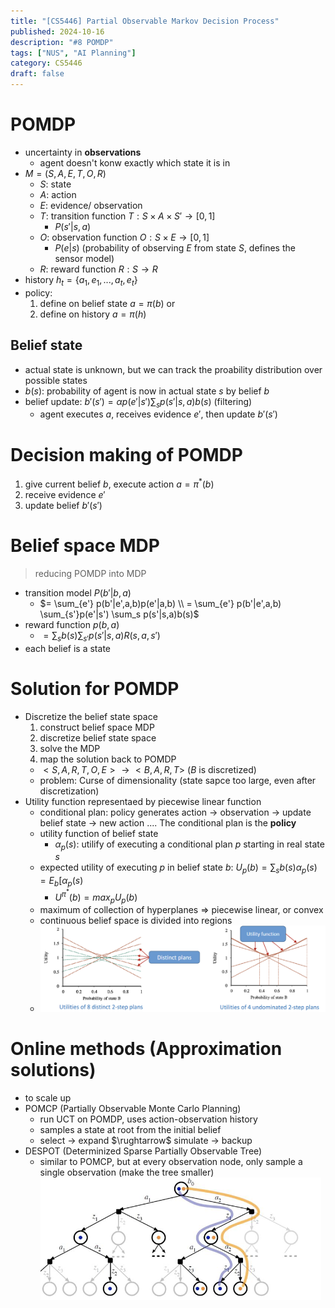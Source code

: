 ```yaml
---
title: "[CS5446] Partial Observable Markov Decision Process"
published: 2024-10-16
description: "#8 POMDP"
tags: ["NUS", "AI Planning"]
category: CS5446
draft: false
---
```


# POMDP
- uncertainty in **observations**
    - agent doesn't konw exactly which state it is in
- $M = (S,A,E,T,O,R)$
    - $S$: state
    - $A$: action
    - $E$: evidence/ observation
    - $T$: transition function $T:S \times A \times S' \rightarrow [0,1]$
        - $P(s'|s,a)$
    - $O$: observation function $O:S \times E \rightarrow [0,1]$
        - $P(e|s)$ (probability of observing $E$ from state $S$, defines the sensor model)
    - $R$: reward function $R:S \rightarrow R$
- history $h_t = \{ a_1, e_1, ..., a_t, e_t \}$
- policy: 
    1. define on belief state $a = \pi (b)$ or
    2. define on history $a = \pi (h)$
## Belief state
- actual state is unknown, but we can track the proability distribution over possible states
- $b(s)$: probability of agent is now in actual state $s$ by belief $b$
- belief update: $b'(s') = \alpha p(e'|s') \sum_s p(s'|s,a)b(s)$ (filtering)
    - agent executes $a$, receives evidence $e'$, then update $b'(s')$

# Decision making of POMDP
1. give current belief $b$, execute action $a = \pi^*(b)$
2. receive evidence $e'$
3. update belief $b'(s')$

# Belief space MDP 
> reducing POMDP into MDP
- transition model $P(b'|b,a)$
    - $= \sum_{e'} p(b'|e',a,b)p(e'|a,b) \\ = \sum_{e'} p(b'|e',a,b) \sum_{s'}p(e'|s') \sum_s p(s'|s,a)b(s)$
- reward function $p(b,a)$
    - $= \sum_{s}b(s) \sum_{s'} p(s'|s,a)R(s,a,s')$
- each belief is a state

# Solution for POMDP
- Discretize the belief state space
    1. construct belief space MDP
    2. discretize belief state space
    3. solve the MDP
    4. map the solution back to POMDP
    - $<S,A,R,T,O,E> \rightarrow <B,A,R,T>$ ($B$ is discretized)
    - problem: Curse of dimensionality (state sapce too large, even after discretization)
- Utility function representaed by piecewise linear function
    - conditional plan: policy generates action $\rightarrow$ observation $\rightarrow$ update belief state $\rightarrow$ new action .... The conditional plan is the **policy**
    - utility function of belief state
        - $\alpha_p(s)$: utilify of executing a conditional plan $p$ starting in real state $s$
    - expected utility of executing $p$ in belief state $b$: $U_p(b) = \sum_s b(s) \alpha_p(s) = E_b[\alpha_p(s)$
        - $U^{\pi^*}(b) = max_p U_p(b)$
    - maximum of collection of hyperplanes $\Rightarrow$ piecewise linear, or convex
    - continuous belief space is divided into regions
    - ![convex](convex.png)

# Online methods (Approximation solutions)
- to scale up
- POMCP (Partially Observable Monte Carlo Planning)
    - run UCT on POMDP, uses action-observation history
    - samples a state at root from the initial belief
    - select $\rightarrow$ expand $\rughtarrow$ simulate $\rightarrow$ backup
- DESPOT (Determinized Sparse Partially Observable Tree)
    - similar to POMCP, but at every observation node, only sample a single observation (make the tree smaller)
    ![DESPOT](DESPOT.png)
    

